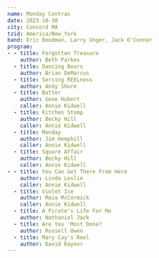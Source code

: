 ```yaml
---
name: Monday Contras
date: 2023-10-30
city: Concord MA
tzid: America/New_York
band: Eric Boodman, Larry Unger, Jack O'Connor
program:
- - title: Forgotten Treasure
    author: Beth Parkes
  - title: Dancing Bears
    author: Brian DeMarcus
  - title: Serving REELness
    author: Andy Shore
  - title: Butter
    author: Gene Hubert
    caller: Annie Kidwell
  - title: Kitchen Stomp
    author: Becky Hill
    caller: Annie Kidwell
  - title: Monday
    author: Jim Hemphill
    caller: Annie Kidwell
  - title: Square Affair
    author: Becky Hill
    caller: Annie Kidwell
- - title: You Can Get There From Here
    author: Linda Leslie
    caller: Annie Kidwell
  - title: Violet Ice
    author: Maia McCormick
    caller: Annie Kidwell
  - title: A Pirate's Life For Me
    author: Nathaniel Jack
  - title: Are You 'Most Done?
    author: Russell Owen
  - title: Mary Cay's Reel
    author: David Kaynor
---
```



